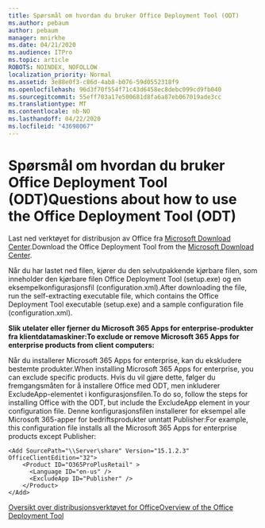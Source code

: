 ```yaml
---
title: Spørsmål om hvordan du bruker Office Deployment Tool (ODT)
ms.author: pebaum
author: pebaum
manager: mnirkhe
ms.date: 04/21/2020
ms.audience: ITPro
ms.topic: article
ROBOTS: NOINDEX, NOFOLLOW
localization_priority: Normal
ms.assetid: 3e88e0f3-c86d-4ab8-b076-59d0552318f9
ms.openlocfilehash: 96d3f70f554f71c43d6458ec8debc099cd9fb040
ms.sourcegitcommit: 55eff703a17e500681d8fa6a87eb067019ade3cc
ms.translationtype: MT
ms.contentlocale: nb-NO
ms.lasthandoff: 04/22/2020
ms.locfileid: "43698067"
---
```

# <a name="questions-about-how-to-use-the-office-deployment-tool-odt"></a><span data-ttu-id="07d98-102">Spørsmål om hvordan du bruker Office Deployment Tool (ODT)</span><span class="sxs-lookup"><span data-stu-id="07d98-102">Questions about how to use the Office Deployment Tool (ODT)</span></span>

<span data-ttu-id="07d98-103">Last ned verktøyet for distribusjon av Office fra [Microsoft Download Center](https://go.microsoft.com/fwlink/p/?LinkID=626065).</span><span class="sxs-lookup"><span data-stu-id="07d98-103">Download the Office Deployment Tool from the [Microsoft Download Center](https://go.microsoft.com/fwlink/p/?LinkID=626065).</span></span>
  
<span data-ttu-id="07d98-104">Når du har lastet ned filen, kjører du den selvutpakkende kjørbare filen, som inneholder den kjørbare filen Office Deployment Tool (setup.exe) og en eksempelkonfigurasjonsfil (configuration.xml).</span><span class="sxs-lookup"><span data-stu-id="07d98-104">After downloading the file, run the self-extracting executable file, which contains the Office Deployment Tool executable (setup.exe) and a sample configuration file (configuration.xml).</span></span>
  
 <span data-ttu-id="07d98-105">**Slik utelater eller fjerner du Microsoft 365 Apps for enterprise-produkter fra klientdatamaskiner:**</span><span class="sxs-lookup"><span data-stu-id="07d98-105">**To exclude or remove Microsoft 365 Apps for enterprise products from client computers:**</span></span>
  
<span data-ttu-id="07d98-106">Når du installerer Microsoft 365 Apps for enterprise, kan du ekskludere bestemte produkter.</span><span class="sxs-lookup"><span data-stu-id="07d98-106">When installing Microsoft 365 Apps for enterprise, you can exclude specific products.</span></span> <span data-ttu-id="07d98-107">Hvis du vil gjøre dette, følger du fremgangsmåten for å installere Office med ODT, men inkluderer ExcludeApp-elementet i konfigurasjonsfilen.</span><span class="sxs-lookup"><span data-stu-id="07d98-107">To do so, follow the steps for installing Office with the ODT, but include the ExcludeApp element in your configuration file.</span></span> <span data-ttu-id="07d98-108">Denne konfigurasjonsfilen installerer for eksempel alle Microsoft 365-apper for bedriftsprodukter unntatt Publisher:</span><span class="sxs-lookup"><span data-stu-id="07d98-108">For example, this configuration file installs all the Microsoft 365 Apps for enterprise products except Publisher:</span></span>
  
```
<Add SourcePath="\\Server\share" Version="15.1.2.3" OfficeClientEdition="32">
    <Product ID="O365ProPlusRetail" >
      <Language ID="en-us" />
      <ExcludeApp ID="Publisher" />
    </Product>
</Add>
```

[<span data-ttu-id="07d98-109">Oversikt over distribusjonsverktøyet for Office</span><span class="sxs-lookup"><span data-stu-id="07d98-109">Overview of the Office Deployment Tool</span></span>](https://docs.microsoft.com/deployoffice/overview-of-the-office-2016-deployment-tool)
  

